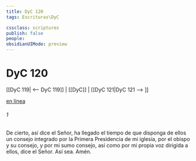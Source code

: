 ```yaml
---
title: DyC 120
tags: Escrituras\DyC

cssclass: scriptures
publish: false
people:
obsidianUIMode: preview
---
```


# DyC 120
[[DyC 119| <-- DyC 119]] | [[DyC]] | [[DyC 121|DyC 121 --> ]]

[en línea](https://churchofjesuschrist.org/study/scriptures/dc-testament/dc/120?lang=spa)

###### 1 
De cierto, así dice el Señor, ha llegado el tiempo de que disponga de ellos un consejo integrado por la Primera Presidencia de mi iglesia, por el obispo y su consejo, y por mi sumo consejo, así como por mi propia voz dirigida a ellos, dice el Señor. Así sea. Amén.

